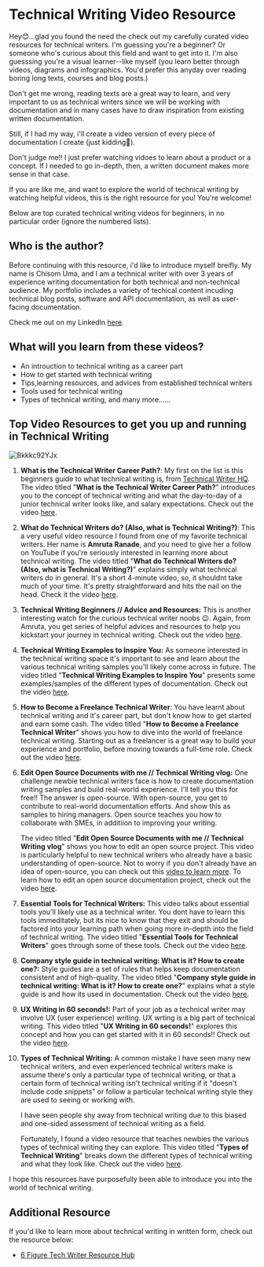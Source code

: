 # Technical Writing Video Resource
Hey😊...glad you found the need the check out my carefully curated video resources for technical writers. I'm guessing you're a beginner? Or someone who's curious about this field and want to get into it. I'm also guesssing you're a visual learner--like myself (you learn better through videos, diagrams and infographics. You'd prefer this anyday over reading boring long texts, courses and blog posts.)

Don't get me wrong, reading texts are a great way to learn, and very important to us as technical writers since we will be working with documentation and in many cases have to draw inspiration from existing written documentation. 

Still, if I had my way, i'll create a video version of every piece of documentation I create (just kidding🤪).

Don't judge me!! I just prefer watching vidoes to learn about a product or a concept. If I needed to go in-depth, then, a written document makes more sense in that case.

If you are like me, and want to explore the world of technical writing by watching helpful videos, this is the right resource for you! You're welcome! 

Below are top curated technical writing videos for beginners, in no particular order (ignore the numbered lists).

## Who is the author?
Before continuing with this resource, i'd like to introduce myself breifly. My name is Chisom Uma, and I am a technical writer with over 3 years of experience writing documentation for both technical and non-technical audience. My portfolio includes a variety of techical content incuding technical blog posts, software and API documentation, as well as user-facing documentation. 

Check me out on my LinkedIn [here](https://www.linkedin.com/in/chisom-uma-36187a236/).

## What will you learn from these videos?

* An introuction to technical writing as a career part
* How to get started with technical writing
* Tips,learning resources, and advices from established technical writers
* Tools used for technical writing
* Types of technical writing, and many more......

## Top Video Resources to get you up and running in Technical Writing

![Bkkkc92YJx](https://github.com/user-attachments/assets/44924cf9-ba25-41c2-a9bb-b9f35c4ed46e)


1. **What is the Technical Writer Career Path?**: My first on the list is this beginners guide to what technical writing is, from [Technical Writer HQ](https://technicalwriterhq.com/). The video titled "**What is the Technical Writer Career Path?**" introduces you to the concept of technical writing and what the day-to-day of a junior technical writer looks like, and salary expectations. Check out the video [here](https://youtu.be/RZF34wQEv0Y?si=0-AA1AEpzPeNntxZ).

2. **What do Technical Writers do? (Also, what is Technical Writing?)**: This a very useful video resource I found from one of my favorite technical writers. Her name is **Amruta Ranade**, and you need to give her a follow on YouTube if you're seriously interested in learning more about technical writing. The video titled "**What do Technical Writers do? (Also, what is Technical Writing?)**" explains simply what technical writers do in general. It's a short 4-minute video, so, it shouldnt take much of your time. It's pretty straightforward and hits the nail on the head. Check it the video [here](https://youtu.be/biocrCx5T_k?si=kM_2MRzhc0A8gltk).

3. **Technical Writing Beginners // Advice and Resources:** This is another interesting watch for the curious technical writer noobs 😉. Again, from Amruta, you get series of helpful advices and resources to help you kickstart your journey in technical writing. Check out the video [here](https://youtu.be/JHm3kVMITmI?si=n_IFuEzqv-8XApf-).

4. **Technical Writing Examples to Inspire You:** As someone interested in the technical writing space it's important to see and learn about the various technical writing samples you'll likely come across in future. The video titled "**Technical Writing Examples to Inspire You**" presents some examples/samples of the different types of documentation. Check out the video [here](https://youtu.be/ez_bvYvfa_E?si=FqCi4MMZZDxF3iM-).

5. **How to Become a Freelance Technical Writer**: You have learnt about technical writing and it's career part, but don't know how to get started and earn some cash. The video titled "**How to Become a Freelance Technical Writer**" shows you how to dive into the world of freelance technical writing. Starting out as a freelancer is a great way to build your experience and portfolio, before moving towards a full-time role. Check out the video [here](https://youtu.be/mJbBx8FCN3A?si=tOmyupzupENE3m_I).

6. **Edit Open Source Documents with me // Technical Writing vlog:** One challenge newbie technical writers face is how to create documentation writing samples and build real-world experience. I'll tell you this for free!! The answer is open-source. With open-source, you get to contribute to real-world documentation efforts. And show this as samples to hiring managers. Open source teaches you how to collaborate with SMEs, in additiion to improving your writing. 

    The video titled "**Edit Open Source Documents with me // Technical     Writing vlog**" shows you how to edit an open source project. This video is particularly helpful to new technical writers who already have a basic understanding of open-source. Not to worry if you don't already have an idea of open-source, you can check out this [video to learn more](https://youtu.be/RGd5cOXpCQw?si=oWmGeWJu2gkOcIKL). To learn how to edit an open source documentation project, check out the video [here](https://youtu.be/A_j1OWNHFQ4?si=sefPZpNqv73a8fJN).
    
7. **Essential Tools for Technical Writers:** This video talks about essential tools you'll likely use as a technical writer. You dont have to learn this tools immeditately, but its nice to know that they exit and should be factored into your learning path when going more in-depth into the field of technical writing. The video titled "**Essential Tools for Technical Writers**" goes through some of these tools. Check out the video [here](https://youtu.be/Y1m33rgybj8?si=4Zrt0H45gvn_624-).
8. **Company style guide in technical writing: What is it? How to create one?:** Style guides are a set of rules that helps keep documentation consistent and of high-quality. The video titled "**Company style guide in technical writing: What is it? How to create one?**" explains what a style guide is and how its used in documentation. Check out the video [here](https://youtu.be/ff2h22K4hqI?si=ZB7YN_JGDWWnyix5).
9. **UX Writing in 60 seconds!:** Part of your job as a technical writer may involve UX (user experience) writing. UX wrting is a big part of technical writing. This video titled "**UX Writing in 60 seconds!**" explores this concept and how you can get started with it in 60 seconds!! Check out the video [here](https://youtu.be/t5Dq6GnQwTo?si=4am3nV8cWEF-olwR). 
10. **Types of Technical Writing:** A common mistake I have seen many new technical writers, and even experienced technical writers make is assume there's only a particular type of technical writing, or that a certain form of technical writing isn't technical writing if it "doesn't include code snippets" or follow a particular technical writing style they are used to seeing or working with. 

    I have seen people shy away from technical writing due to this biased and one-sided assessment of technical writing as a field. 

    Fortunately, I found a video resource that teaches newbies the various types of technical writing they can explore. This video titled "**Types of Technical Writing**" breaks down the different types of technical writing and what they look like. Check out the video [here](https://youtu.be/QCjiBGK2PCA?si=Vww2qaJht2eeIqoM).
    
I hope this resources have purposefully been able to introduce you into the world of technical writing. 

## Additional Resource
If you'd like to learn more about technical writing in written form, check out the resource below:

* [6 Figure Tech Writer Resource Hub](https://github.com/quetzalliwrites/6-Figure-Tech-Writer-Resource-Hub)



